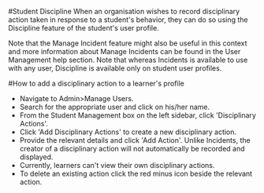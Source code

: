 #Student Discipline
When an organisation wishes to record disciplinary action taken in response to a student's behavior, they can do so using the Discipline feature of the student's user profile.  

Note that the Manage Incident feature might also be useful in this context and more information about Manage Incidents can be found in the User Management help section.  Note that whereas Incidents is available to use with any user, Discipline is available only on student user profiles.

#How to add a disciplinary action to a learner's profile
* Navigate to Admin>Manage Users.
* Search for the appropriate user and click on his/her name.
* From the Student Management box on the left sidebar, click 'Disciplinary Actions'.
* Click 'Add Disciplinary Actions' to create a new disciplinary action.
* Provide the relevant details and click 'Add Action'.  Unlike Incidents, the creator of a disciplinary action will not automatically be recorded and displayed.
* Currently, learners can't view their own disciplinary actions.
* To delete an existing action click the red minus icon beside the relevant action.
